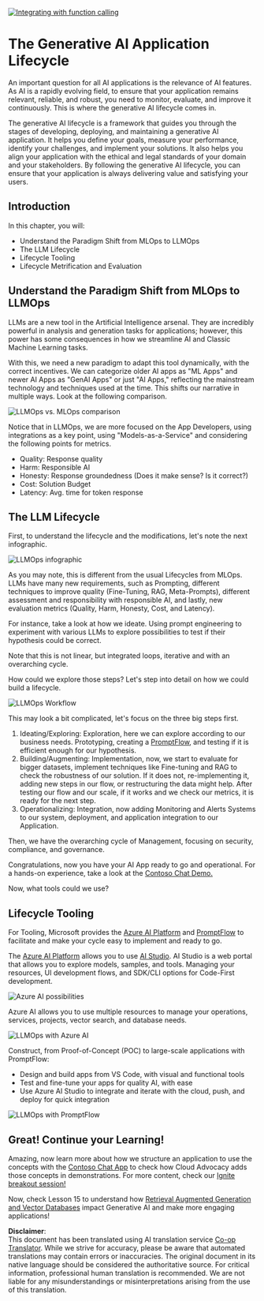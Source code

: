 <!--
CO_OP_TRANSLATOR_METADATA:
{
  "original_hash": "27a5347a5022d5ef0a72ab029b03526a",
  "translation_date": "2025-05-19T23:17:37+00:00",
  "source_file": "14-the-generative-ai-application-lifecycle/README.md",
  "language_code": "en"
}
-->
[![Integrating with function calling](../../../translated_images/14-lesson-banner.0b85d0b37979269e80a18bb1e758e1ccca0a2195b426a0af666c8ad14aee60b0.en.png)](https://aka.ms/gen-ai-lesson14-gh?WT.mc_id=academic-105485-koreyst)

# The Generative AI Application Lifecycle

An important question for all AI applications is the relevance of AI features. As AI is a rapidly evolving field, to ensure that your application remains relevant, reliable, and robust, you need to monitor, evaluate, and improve it continuously. This is where the generative AI lifecycle comes in.

The generative AI lifecycle is a framework that guides you through the stages of developing, deploying, and maintaining a generative AI application. It helps you define your goals, measure your performance, identify your challenges, and implement your solutions. It also helps you align your application with the ethical and legal standards of your domain and your stakeholders. By following the generative AI lifecycle, you can ensure that your application is always delivering value and satisfying your users.

## Introduction

In this chapter, you will:

- Understand the Paradigm Shift from MLOps to LLMOps
- The LLM Lifecycle
- Lifecycle Tooling
- Lifecycle Metrification and Evaluation

## Understand the Paradigm Shift from MLOps to LLMOps

LLMs are a new tool in the Artificial Intelligence arsenal. They are incredibly powerful in analysis and generation tasks for applications; however, this power has some consequences in how we streamline AI and Classic Machine Learning tasks.

With this, we need a new paradigm to adapt this tool dynamically, with the correct incentives. We can categorize older AI apps as "ML Apps" and newer AI Apps as "GenAI Apps" or just "AI Apps," reflecting the mainstream technology and techniques used at the time. This shifts our narrative in multiple ways. Look at the following comparison.

![LLMOps vs. MLOps comparison](../../../translated_images/01-llmops-shift.82d7bf6eb2d98a01e35f234df654e9aa4ebec89792f274695a5da8dc3f388084.en.png)

Notice that in LLMOps, we are more focused on the App Developers, using integrations as a key point, using "Models-as-a-Service" and considering the following points for metrics.

- Quality: Response quality
- Harm: Responsible AI
- Honesty: Response groundedness (Does it make sense? Is it correct?)
- Cost: Solution Budget
- Latency: Avg. time for token response

## The LLM Lifecycle

First, to understand the lifecycle and the modifications, let's note the next infographic.

![LLMOps infographic](../../../translated_images/02-llmops.287de964b5ce9577678b7f053efb3a3c92adf0852c882c5bae94c11b7563e4db.en.png)

As you may note, this is different from the usual Lifecycles from MLOps. LLMs have many new requirements, such as Prompting, different techniques to improve quality (Fine-Tuning, RAG, Meta-Prompts), different assessment and responsibility with responsible AI, and lastly, new evaluation metrics (Quality, Harm, Honesty, Cost, and Latency).

For instance, take a look at how we ideate. Using prompt engineering to experiment with various LLMs to explore possibilities to test if their hypothesis could be correct.

Note that this is not linear, but integrated loops, iterative and with an overarching cycle.

How could we explore those steps? Let's step into detail on how we could build a lifecycle.

![LLMOps Workflow](../../../translated_images/03-llm-stage-flows.f3b87c210c1fe37084a7b7408877ff1688e2dc565694789820ec259e76d4ed05.en.png)

This may look a bit complicated, let's focus on the three big steps first.

1. Ideating/Exploring: Exploration, here we can explore according to our business needs. Prototyping, creating a [PromptFlow](https://microsoft.github.io/promptflow/index.html?WT.mc_id=academic-105485-koreyst), and testing if it is efficient enough for our hypothesis.
2. Building/Augmenting: Implementation, now, we start to evaluate for bigger datasets, implement techniques like Fine-tuning and RAG to check the robustness of our solution. If it does not, re-implementing it, adding new steps in our flow, or restructuring the data might help. After testing our flow and our scale, if it works and we check our metrics, it is ready for the next step.
3. Operationalizing: Integration, now adding Monitoring and Alerts Systems to our system, deployment, and application integration to our Application.

Then, we have the overarching cycle of Management, focusing on security, compliance, and governance.

Congratulations, now you have your AI App ready to go and operational. For a hands-on experience, take a look at the [Contoso Chat Demo.](https://nitya.github.io/contoso-chat/?WT.mc_id=academic-105485-koreys)

Now, what tools could we use?

## Lifecycle Tooling

For Tooling, Microsoft provides the [Azure AI Platform](https://azure.microsoft.com/solutions/ai/?WT.mc_id=academic-105485-koreys) and [PromptFlow](https://microsoft.github.io/promptflow/index.html?WT.mc_id=academic-105485-koreyst) to facilitate and make your cycle easy to implement and ready to go.

The [Azure AI Platform](https://azure.microsoft.com/solutions/ai/?WT.mc_id=academic-105485-koreys) allows you to use [AI Studio](https://ai.azure.com/?WT.mc_id=academic-105485-koreys). AI Studio is a web portal that allows you to explore models, samples, and tools. Managing your resources, UI development flows, and SDK/CLI options for Code-First development.

![Azure AI possibilities](../../../translated_images/04-azure-ai-platform.bf903e8cdf00f73896d804bd8e6bea62f5280498c998271bd5629c1efa8b466f.en.png)

Azure AI allows you to use multiple resources to manage your operations, services, projects, vector search, and database needs.

![LLMOps with Azure AI](../../../translated_images/05-llm-azure-ai-prompt.dc29c0d74b1dd939f7c6cbf28b1fee54b9a846ba04d4068c40134e2627cb7232.en.png)

Construct, from Proof-of-Concept (POC) to large-scale applications with PromptFlow:

- Design and build apps from VS Code, with visual and functional tools
- Test and fine-tune your apps for quality AI, with ease
- Use Azure AI Studio to integrate and iterate with the cloud, push, and deploy for quick integration

![LLMOps with PromptFlow](../../../translated_images/06-llm-promptflow.8f0a6fcbea793a042a3db89ca1db1aa8fd540526958c97b5e894748fb4a87edd.en.png)

## Great! Continue your Learning!

Amazing, now learn more about how we structure an application to use the concepts with the [Contoso Chat App](https://nitya.github.io/contoso-chat/?WT.mc_id=academic-105485-koreyst) to check how Cloud Advocacy adds those concepts in demonstrations. For more content, check our [Ignite breakout session!
](https://www.youtube.com/watch?v=DdOylyrTOWg)

Now, check Lesson 15 to understand how [Retrieval Augmented Generation and Vector Databases](../15-rag-and-vector-databases/README.md?WT.mc_id=academic-105485-koreyst) impact Generative AI and make more engaging applications!

**Disclaimer**:  
This document has been translated using AI translation service [Co-op Translator](https://github.com/Azure/co-op-translator). While we strive for accuracy, please be aware that automated translations may contain errors or inaccuracies. The original document in its native language should be considered the authoritative source. For critical information, professional human translation is recommended. We are not liable for any misunderstandings or misinterpretations arising from the use of this translation.